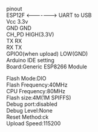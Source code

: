 pinout  
ESP12F     <------->     UART to USB  
Vcc                      3.3v  
GND                      GND  
CH_PD                    HIGH(3.3V)  
TX                       RX  
RX                       TX  
GPIO0(when upload)       LOW(GND)  
Arduino IDE setting  
Board:Generic ESP8266 Module  

Flash Mode:DIO  
Flash Frequency:40MHz  
CPU Frequency:80MHz  
Flash size:4M(1M SPIFFS)  
Debug port:disabled  
Debug Level:None  
Reset Method:ck  
Upload Speed:115200  

